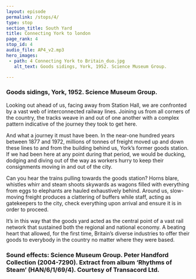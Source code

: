 ```yaml
---
layout: episode
permalink: /stops/4/
type: stop
section_title: South Yard
title: Connecting York to london
page_rank: 4
stop_id: 4
audio_file: AP4_v2.mp3
hero_images:
 - path: 4 Connecting York to Britain_duo.jpg
   alt_text: Goods sidings, York, 1952. Science Museum Group.

---
```

### Goods sidings, York, 1952. Science Museum Group.

Looking out ahead of us, facing away from Station Hall, we are confronted by a vast web of interconnected railway lines. Joining us from all corners of the country, the tracks weave in and out of one another with a complex pattern indicative of the journey they took to get here.<space><space>

And what a journey it must have been. In the near-one hundred years between 1877 and 1972, millions of tonnes of freight moved up and down these lines to and from the building behind us, York’s former goods station. If we had been here at any point during that period, we would be ducking, dodging and diving out of the way as workers hurry to keep their consignments moving in and out of the city.<space><space>

Can you hear the trains pulling towards the goods station? Horns blare, whistles whirr and steam shoots skywards as wagons filled with everything from eggs to elephants are hauled exhaustively behind. Around us, slow-moving freight produces a clattering of buffers while staff, acting as gatekeepers to the city, check everything upon arrival and ensure it is in order to proceed. <space><space>

It’s in this way that the goods yard acted as the central point of a vast rail network that sustained both the regional and national economy. A beating heart that allowed, for the first time, Britain’s diverse industries to offer their goods to everybody in the country no matter where they were based.

### Sound effects: Science Museum Group. Peter Handford Collection (2004-7290). Extract from album ‘Rhythms of Steam’ (HAN/6/1/69/4). Courtesy of Transacord Ltd.

